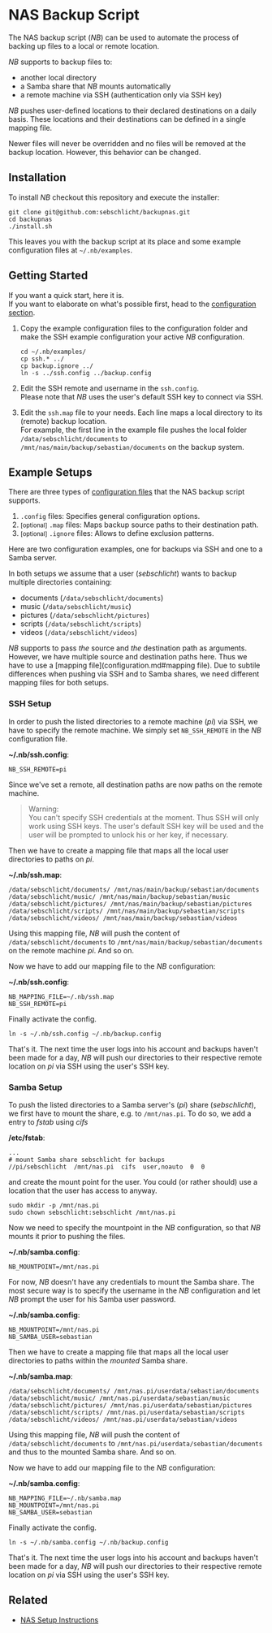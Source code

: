 # NAS Backup Script

The NAS backup script (*NB*) can be used to automate the process of backing up files to a local or remote location.

*NB* supports to backup files to:
* another local directory
* a Samba share that *NB* mounts automatically
* a remote machine via SSH (authentication only via SSH key)

*NB* pushes user-defined locations to their declared destinations on a daily basis.
These locations and their destinations can be defined in a single mapping file.

Newer files will never be overridden and no files will be removed at the backup location.
However, this behavior can be changed.

## Installation

To install *NB* checkout this repository and execute the installer:

    git clone git@github.com:sebschlicht/backupnas.git
    cd backupnas
    ./install.sh

This leaves you with the backup script at its place and some example configuration files at `~/.nb/examples`.

## Getting Started

If you want a quick start, here it is.  
If you want to elaborate on what's possible first, head to the [configuration section](#configuration).

1. Copy the example configuration files to the configuration folder and make the SSH example configuration your active *NB* configuration.

       cd ~/.nb/examples/
       cp ssh.* ../
       cp backup.ignore ../
       ln -s ../ssh.config ../backup.config
       
1. Edit the SSH remote and username in the `ssh.config`.  
   Please note that *NB* uses the user's default SSH key to connect via SSH.

1. Edit the `ssh.map` file to your needs.
   Each line maps a local directory to its (remote) backup location.  
   For example, the first line in the example file pushes the local folder `/data/sebschlicht/documents` to `/mnt/nas/main/backup/sebastian/documents` on the backup system.

## Example Setups

There are three types of [configuration files](configuration.md) that the NAS backup script supports.
1. `.config` files: Specifies general configuration options.
1. <small>[optional]</small> `.map` files: Maps backup source paths to their destination path.
1. <small>[optional]</small> `.ignore` files: Allows to define exclusion patterns.

Here are two configuration examples, one for backups via SSH and one to a Samba server. 

In both setups we assume that a user (*sebschlicht*) wants to backup multiple directories containing:
* documents (`/data/sebschlicht/documents`)
* music (`/data/sebschlicht/music`)
* pictures (`/data/sebschlicht/pictures`)
* scripts (`/data/sebschlicht/scripts`)
* videos (`/data/sebschlicht/videos`)

*NB* supports to pass *the* source and *the* destination path as arguments.
However, we have multiple source and destination paths here.
Thus we have to use a [mapping file](configuration.md#mapping file).
Due to subtile differences when pushing via SSH and to Samba shares, we need different mapping files for both setups.

### SSH Setup

In order to push the listed directories to a remote machine (*pi*) via SSH, we have to specify the remote machine.
We simply set `NB_SSH_REMOTE` in the *NB* configuration file.

**~/.nb/ssh.config**:

    NB_SSH_REMOTE=pi
    
Since we've set a remote, all destination paths are now paths on the remote machine.

>Warning:  
You can't specify SSH credentials at the moment.
Thus SSH will only work using SSH keys.
The user's default SSH key will be used and the user will be prompted to unlock his or her key, if necessary.

Then we have to create a mapping file that maps all the local user directories to paths on *pi*.

**~/.nb/ssh.map**:

    /data/sebschlicht/documents/ /mnt/nas/main/backup/sebastian/documents
    /data/sebschlicht/music/ /mnt/nas/main/backup/sebastian/music
    /data/sebschlicht/pictures/ /mnt/nas/main/backup/sebastian/pictures
    /data/sebschlicht/scripts/ /mnt/nas/main/backup/sebastian/scripts
    /data/sebschlicht/videos/ /mnt/nas/main/backup/sebastian/videos

Using this mapping file, *NB* will push the content of `/data/sebschlicht/documents` to `/mnt/nas/main/backup/sebastian/documents` on the remote machine *pi*.
And so on.

Now we have to add our mapping file to the *NB* configuration:

**~/.nb/ssh.config**:

    NB_MAPPING_FILE=~/.nb/ssh.map
    NB_SSH_REMOTE=pi

Finally activate the config.

    ln -s ~/.nb/ssh.config ~/.nb/backup.config

That's it.
The next time the user logs into his account and backups haven't been made for a day, *NB* will push our directories to their respective remote location on *pi* via SSH using the user's SSH key.

### Samba Setup

To push the listed directories to a Samba server's (*pi*) share (*sebschlicht*), we first have to mount the share, e.g. to `/mnt/nas.pi`.
To do so, we add a entry to *fstab* using *cifs*

**/etc/fstab**:

    ...
    # mount Samba share sebschlicht for backups
    //pi/sebschlicht  /mnt/nas.pi  cifs  user,noauto  0  0

and create the mount point for the user.
You could (or rather should) use a location that the user has access to anyway.

    sudo mkdir -p /mnt/nas.pi
    sudo chown sebschlicht:sebschlicht /mnt/nas.pi

Now we need to specify the mountpoint in the *NB* configuration, so that *NB* mounts it prior to pushing the files.

**~/.nb/samba.config**:

    NB_MOUNTPOINT=/mnt/nas.pi

For now, *NB* doesn't have any credentials to mount the Samba share.
The most secure way is to specify the username in the *NB* configuration and let *NB* prompt the user for his Samba user password.

**~/.nb/samba.config**:

    NB_MOUNTPOINT=/mnt/nas.pi
    NB_SAMBA_USER=sebastian

Then we have to create a mapping file that maps all the local user directories to paths within the *mounted* Samba share. 

**~/.nb/samba.map**:

    /data/sebschlicht/documents/ /mnt/nas.pi/userdata/sebastian/documents
    /data/sebschlicht/music/ /mnt/nas.pi/userdata/sebastian/music
    /data/sebschlicht/pictures/ /mnt/nas.pi/userdata/sebastian/pictures
    /data/sebschlicht/scripts/ /mnt/nas.pi/userdata/sebastian/scripts
    /data/sebschlicht/videos/ /mnt/nas.pi/userdata/sebastian/videos

Using this mapping file, *NB* will push the content of `/data/sebschlicht/documents` to `/mnt/nas.pi/userdata/sebastian/documents` and thus to the mounted Samba share.
And so on.

Now we have to add our mapping file to the *NB* configuration:

**~/.nb/samba.config**:

    NB_MAPPING_FILE=~/.nb/samba.map
    NB_MOUNTPOINT=/mnt/nas.pi
    NB_SAMBA_USER=sebastian

Finally activate the config.

    ln -s ~/.nb/samba.config ~/.nb/backup.config

That's it.
The next time the user logs into his account and backups haven't been made for a day, *NB* will push our directories to their respective remote location on *pi* via SSH using the user's SSH key.

## Related

* [NAS Setup Instructions](nas-setup.md)
